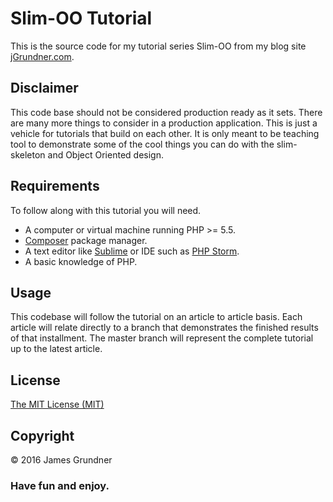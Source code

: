 # Slim-OO Tutorial

This is the source code for my tutorial series Slim-OO from my blog site <a href="http://jgrundner.com" target="_blank">jGrundner.com</a>. 

## Disclaimer

This code base should not be considered production ready as it sets. There are many more things to consider in a production application. This is just a vehicle for tutorials that build on each other. It is only meant to be teaching tool to demonstrate some of the cool things you can do with the slim-skeleton and Object Oriented design. 

## Requirements

To follow along with this tutorial you will need.

* A computer or virtual machine running PHP >= 5.5.
* <a href="https://getcomposer.org/" target="_blank">Composer</a> package manager.
* A text editor like <a href="https://www.sublimetext.com/" target="_blank">Sublime</a> or IDE such as <a href="https://www.jetbrains.com/phpstorm/" target="_blank">PHP Storm</a>. 
* A basic knowledge of PHP.


## Usage

This codebase will follow the tutorial on an article to article basis. Each article will relate directly to a branch that demonstrates the finished results of that installment. The master branch will represent the complete tutorial up to the latest article. 

## License

[The MIT License (MIT)](/LICENSE.md)

## Copyright

&copy; 2016 James Grundner



### Have fun and enjoy.

